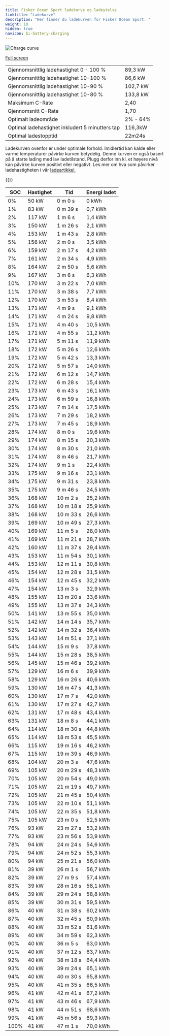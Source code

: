 ```yaml
---
title: Fisker Ocean Sport ladekurve og ladeytelse
linktitle: "Ladekurve"
description: "Her finner du ladekurven for Fisker Ocean Sport. "
weight: 10
hidden: true
navicon: bi-battery-charging
---
```

<!-- markdownlint-disable MD033 -->
<img src="../chargingcurve.svg" alt="Charge curve" class="img-fluid">

[Full screen](../chargingcurve.svg)


<table class="table table-striped">
<tbody>
<tr>
<td>Gjennomsnittlig ladehastighet 0 - 100 %</td><td>89,3 kW</td>
</tr>
<tr>
<td>Gjennomsnittlig ladehastighet 10-100 %</td><td>86,6 kW</td>
</tr>
<tr>
<td>Gjennomsnittlig ladehastighet 10-90 %</td><td>102,7 kW</td>
</tr>
<tr>
<td>Gjennomsnittlig ladehastighet 10-80 %</td><td>133,8 kW</td>
</tr>
<tr>
<td>Maksimum C-Rate</td><td>2,40</td>
</tr>
<tr>
<td>Gjennomsnitt C-Rate</td><td>1,70</td>
</tr>
<tr>
<td>Optimalt ladeområde</td><td>2% - 64%</td>
</tr>
<tr>
<td>Optimal ladehastighet inkludert 5 minutters tap</td><td>116,3kW</td>
</tr>
<tr>
<td>Optimal ladestopptid</td><td>22m24s</td>
</tr>
</tbody>
</table>


Ladekurven ovenfor er under optimale forhold. Imidlertid kan kalde eller varme temperaturer påvirke kurven betydelig. Denne kurven er også basert på å starte lading med lav ladetilstand. Plugg derfor inn kl. et høyere nivå kan påvirke kurven positivt eller negativt. Les mer om hva som påvirker ladehastigheten i vår [ladeartikkel.](../../../../../technology/battery/charging/) 


{{<evkxdisplayaddarticle />}}
<table class="table table-striped">
<thead>
<tr><th>SOC</th><th>Hastighet</th><th>Tid</th><th>Energi ladet</th></tr>
</thead>
<tbody>
<tr>
<td>0%</td><td>50 kW</td><td> 0 m 0 s </td><td>0 kWh </td>
</tr>
<tr>
<td>1%</td><td>83 kW</td><td> 0 m 39 s </td><td>0,7 kWh </td>
</tr>
<tr>
<td>2%</td><td>117 kW</td><td> 1 m 6 s </td><td>1,4 kWh </td>
</tr>
<tr>
<td>3%</td><td>150 kW</td><td> 1 m 26 s </td><td>2,1 kWh </td>
</tr>
<tr>
<td>4%</td><td>153 kW</td><td> 1 m 43 s </td><td>2,8 kWh </td>
</tr>
<tr>
<td>5%</td><td>156 kW</td><td> 2 m 0 s </td><td>3,5 kWh </td>
</tr>
<tr>
<td>6%</td><td>159 kW</td><td> 2 m 17 s </td><td>4,2 kWh </td>
</tr>
<tr>
<td>7%</td><td>161 kW</td><td> 2 m 34 s </td><td>4,9 kWh </td>
</tr>
<tr>
<td>8%</td><td>164 kW</td><td> 2 m 50 s </td><td>5,6 kWh </td>
</tr>
<tr>
<td>9%</td><td>167 kW</td><td> 3 m 6 s </td><td>6,3 kWh </td>
</tr>
<tr>
<td>10%</td><td>170 kW</td><td> 3 m 22 s </td><td>7,0 kWh </td>
</tr>
<tr>
<td>11%</td><td>170 kW</td><td> 3 m 38 s </td><td>7,7 kWh </td>
</tr>
<tr>
<td>12%</td><td>170 kW</td><td> 3 m 53 s </td><td>8,4 kWh </td>
</tr>
<tr>
<td>13%</td><td>171 kW</td><td> 4 m 9 s </td><td>9,1 kWh </td>
</tr>
<tr>
<td>14%</td><td>171 kW</td><td> 4 m 24 s </td><td>9,8 kWh </td>
</tr>
<tr>
<td>15%</td><td>171 kW</td><td> 4 m 40 s </td><td>10,5 kWh </td>
</tr>
<tr>
<td>16%</td><td>171 kW</td><td> 4 m 55 s </td><td>11,2 kWh </td>
</tr>
<tr>
<td>17%</td><td>171 kW</td><td> 5 m 11 s </td><td>11,9 kWh </td>
</tr>
<tr>
<td>18%</td><td>172 kW</td><td> 5 m 26 s </td><td>12,6 kWh </td>
</tr>
<tr>
<td>19%</td><td>172 kW</td><td> 5 m 42 s </td><td>13,3 kWh </td>
</tr>
<tr>
<td>20%</td><td>172 kW</td><td> 5 m 57 s </td><td>14,0 kWh </td>
</tr>
<tr>
<td>21%</td><td>172 kW</td><td> 6 m 12 s </td><td>14,7 kWh </td>
</tr>
<tr>
<td>22%</td><td>172 kW</td><td> 6 m 28 s </td><td>15,4 kWh </td>
</tr>
<tr>
<td>23%</td><td>173 kW</td><td> 6 m 43 s </td><td>16,1 kWh </td>
</tr>
<tr>
<td>24%</td><td>173 kW</td><td> 6 m 59 s </td><td>16,8 kWh </td>
</tr>
<tr>
<td>25%</td><td>173 kW</td><td> 7 m 14 s </td><td>17,5 kWh </td>
</tr>
<tr>
<td>26%</td><td>173 kW</td><td> 7 m 29 s </td><td>18,2 kWh </td>
</tr>
<tr>
<td>27%</td><td>173 kW</td><td> 7 m 45 s </td><td>18,9 kWh </td>
</tr>
<tr>
<td>28%</td><td>174 kW</td><td> 8 m 0 s </td><td>19,6 kWh </td>
</tr>
<tr>
<td>29%</td><td>174 kW</td><td> 8 m 15 s </td><td>20,3 kWh </td>
</tr>
<tr>
<td>30%</td><td>174 kW</td><td> 8 m 30 s </td><td>21,0 kWh </td>
</tr>
<tr>
<td>31%</td><td>174 kW</td><td> 8 m 46 s </td><td>21,7 kWh </td>
</tr>
<tr>
<td>32%</td><td>174 kW</td><td> 9 m 1 s </td><td>22,4 kWh </td>
</tr>
<tr>
<td>33%</td><td>175 kW</td><td> 9 m 16 s </td><td>23,1 kWh </td>
</tr>
<tr>
<td>34%</td><td>175 kW</td><td> 9 m 31 s </td><td>23,8 kWh </td>
</tr>
<tr>
<td>35%</td><td>175 kW</td><td> 9 m 46 s </td><td>24,5 kWh </td>
</tr>
<tr>
<td>36%</td><td>168 kW</td><td> 10 m 2 s </td><td>25,2 kWh </td>
</tr>
<tr>
<td>37%</td><td>168 kW</td><td> 10 m 18 s </td><td>25,9 kWh </td>
</tr>
<tr>
<td>38%</td><td>168 kW</td><td> 10 m 33 s </td><td>26,6 kWh </td>
</tr>
<tr>
<td>39%</td><td>169 kW</td><td> 10 m 49 s </td><td>27,3 kWh </td>
</tr>
<tr>
<td>40%</td><td>169 kW</td><td> 11 m 5 s </td><td>28,0 kWh </td>
</tr>
<tr>
<td>41%</td><td>169 kW</td><td> 11 m 21 s </td><td>28,7 kWh </td>
</tr>
<tr>
<td>42%</td><td>160 kW</td><td> 11 m 37 s </td><td>29,4 kWh </td>
</tr>
<tr>
<td>43%</td><td>153 kW</td><td> 11 m 54 s </td><td>30,1 kWh </td>
</tr>
<tr>
<td>44%</td><td>153 kW</td><td> 12 m 11 s </td><td>30,8 kWh </td>
</tr>
<tr>
<td>45%</td><td>154 kW</td><td> 12 m 28 s </td><td>31,5 kWh </td>
</tr>
<tr>
<td>46%</td><td>154 kW</td><td> 12 m 45 s </td><td>32,2 kWh </td>
</tr>
<tr>
<td>47%</td><td>154 kW</td><td> 13 m 3 s </td><td>32,9 kWh </td>
</tr>
<tr>
<td>48%</td><td>155 kW</td><td> 13 m 20 s </td><td>33,6 kWh </td>
</tr>
<tr>
<td>49%</td><td>155 kW</td><td> 13 m 37 s </td><td>34,3 kWh </td>
</tr>
<tr>
<td>50%</td><td>141 kW</td><td> 13 m 55 s </td><td>35,0 kWh </td>
</tr>
<tr>
<td>51%</td><td>142 kW</td><td> 14 m 14 s </td><td>35,7 kWh </td>
</tr>
<tr>
<td>52%</td><td>142 kW</td><td> 14 m 32 s </td><td>36,4 kWh </td>
</tr>
<tr>
<td>53%</td><td>143 kW</td><td> 14 m 51 s </td><td>37,1 kWh </td>
</tr>
<tr>
<td>54%</td><td>144 kW</td><td> 15 m 9 s </td><td>37,8 kWh </td>
</tr>
<tr>
<td>55%</td><td>144 kW</td><td> 15 m 28 s </td><td>38,5 kWh </td>
</tr>
<tr>
<td>56%</td><td>145 kW</td><td> 15 m 46 s </td><td>39,2 kWh </td>
</tr>
<tr>
<td>57%</td><td>129 kW</td><td> 16 m 6 s </td><td>39,9 kWh </td>
</tr>
<tr>
<td>58%</td><td>129 kW</td><td> 16 m 26 s </td><td>40,6 kWh </td>
</tr>
<tr>
<td>59%</td><td>130 kW</td><td> 16 m 47 s </td><td>41,3 kWh </td>
</tr>
<tr>
<td>60%</td><td>130 kW</td><td> 17 m 7 s </td><td>42,0 kWh </td>
</tr>
<tr>
<td>61%</td><td>130 kW</td><td> 17 m 27 s </td><td>42,7 kWh </td>
</tr>
<tr>
<td>62%</td><td>131 kW</td><td> 17 m 48 s </td><td>43,4 kWh </td>
</tr>
<tr>
<td>63%</td><td>131 kW</td><td> 18 m 8 s </td><td>44,1 kWh </td>
</tr>
<tr>
<td>64%</td><td>114 kW</td><td> 18 m 30 s </td><td>44,8 kWh </td>
</tr>
<tr>
<td>65%</td><td>114 kW</td><td> 18 m 53 s </td><td>45,5 kWh </td>
</tr>
<tr>
<td>66%</td><td>115 kW</td><td> 19 m 16 s </td><td>46,2 kWh </td>
</tr>
<tr>
<td>67%</td><td>115 kW</td><td> 19 m 39 s </td><td>46,9 kWh </td>
</tr>
<tr>
<td>68%</td><td>104 kW</td><td> 20 m 3 s </td><td>47,6 kWh </td>
</tr>
<tr>
<td>69%</td><td>105 kW</td><td> 20 m 29 s </td><td>48,3 kWh </td>
</tr>
<tr>
<td>70%</td><td>105 kW</td><td> 20 m 54 s </td><td>49,0 kWh </td>
</tr>
<tr>
<td>71%</td><td>105 kW</td><td> 21 m 19 s </td><td>49,7 kWh </td>
</tr>
<tr>
<td>72%</td><td>105 kW</td><td> 21 m 45 s </td><td>50,4 kWh </td>
</tr>
<tr>
<td>73%</td><td>105 kW</td><td> 22 m 10 s </td><td>51,1 kWh </td>
</tr>
<tr>
<td>74%</td><td>105 kW</td><td> 22 m 35 s </td><td>51,8 kWh </td>
</tr>
<tr>
<td>75%</td><td>105 kW</td><td> 23 m 0 s </td><td>52,5 kWh </td>
</tr>
<tr>
<td>76%</td><td>93 kW</td><td> 23 m 27 s </td><td>53,2 kWh </td>
</tr>
<tr>
<td>77%</td><td>93 kW</td><td> 23 m 56 s </td><td>53,9 kWh </td>
</tr>
<tr>
<td>78%</td><td>94 kW</td><td> 24 m 24 s </td><td>54,6 kWh </td>
</tr>
<tr>
<td>79%</td><td>94 kW</td><td> 24 m 52 s </td><td>55,3 kWh </td>
</tr>
<tr>
<td>80%</td><td>94 kW</td><td> 25 m 21 s </td><td>56,0 kWh </td>
</tr>
<tr>
<td>81%</td><td>39 kW</td><td> 26 m 1 s </td><td>56,7 kWh </td>
</tr>
<tr>
<td>82%</td><td>39 kW</td><td> 27 m 9 s </td><td>57,4 kWh </td>
</tr>
<tr>
<td>83%</td><td>39 kW</td><td> 28 m 16 s </td><td>58,1 kWh </td>
</tr>
<tr>
<td>84%</td><td>39 kW</td><td> 29 m 24 s </td><td>58,8 kWh </td>
</tr>
<tr>
<td>85%</td><td>39 kW</td><td> 30 m 31 s </td><td>59,5 kWh </td>
</tr>
<tr>
<td>86%</td><td>40 kW</td><td> 31 m 38 s </td><td>60,2 kWh </td>
</tr>
<tr>
<td>87%</td><td>40 kW</td><td> 32 m 45 s </td><td>60,9 kWh </td>
</tr>
<tr>
<td>88%</td><td>40 kW</td><td> 33 m 52 s </td><td>61,6 kWh </td>
</tr>
<tr>
<td>89%</td><td>40 kW</td><td> 34 m 59 s </td><td>62,3 kWh </td>
</tr>
<tr>
<td>90%</td><td>40 kW</td><td> 36 m 5 s </td><td>63,0 kWh </td>
</tr>
<tr>
<td>91%</td><td>40 kW</td><td> 37 m 12 s </td><td>63,7 kWh </td>
</tr>
<tr>
<td>92%</td><td>40 kW</td><td> 38 m 18 s </td><td>64,4 kWh </td>
</tr>
<tr>
<td>93%</td><td>40 kW</td><td> 39 m 24 s </td><td>65,1 kWh </td>
</tr>
<tr>
<td>94%</td><td>40 kW</td><td> 40 m 30 s </td><td>65,8 kWh </td>
</tr>
<tr>
<td>95%</td><td>40 kW</td><td> 41 m 35 s </td><td>66,5 kWh </td>
</tr>
<tr>
<td>96%</td><td>41 kW</td><td> 42 m 41 s </td><td>67,2 kWh </td>
</tr>
<tr>
<td>97%</td><td>41 kW</td><td> 43 m 46 s </td><td>67,9 kWh </td>
</tr>
<tr>
<td>98%</td><td>41 kW</td><td> 44 m 51 s </td><td>68,6 kWh </td>
</tr>
<tr>
<td>99%</td><td>41 kW</td><td> 45 m 56 s </td><td>69,3 kWh </td>
</tr>
<tr>
<td>100%</td><td>41 kW</td><td> 47 m 1 s </td><td>70,0 kWh </td>
</tr>
</tbody>
</table>

